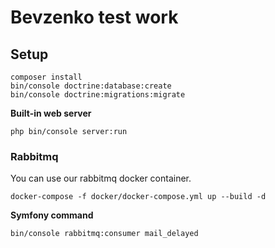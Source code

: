 # Bevzenko test work

## Setup

```
composer install
bin/console doctrine:database:create
bin/console doctrine:migrations:migrate

```

**Built-in web server**

```
php bin/console server:run
```

### Rabbitmq

You can use our rabbitmq docker container.

```
docker-compose -f docker/docker-compose.yml up --build -d
```

**Symfony command**

```
bin/console rabbitmq:consumer mail_delayed
```